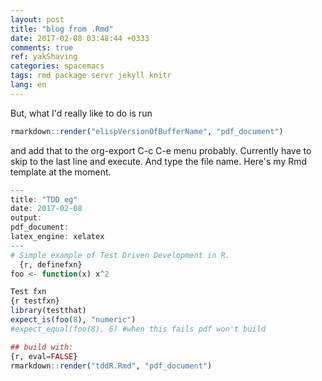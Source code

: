 ```yaml
---
layout: post
title: "blog from .Rmd"
date: 2017-02-08 03:48:44 +0333
comments: true
ref: yakShaving
categories: spacemacs
tags: rmd package servr jekyll knitr
lang: en
---
```

But, what I'd really like to do is 
run 
```r
rmarkdown::render("elispVersionOfBufferName", "pdf_document")
```
and add that to the org-export C-c C-e menu probably.
Currently have to skip to the last line and execute. 
And type the file name. 
Here's my Rmd template at the moment.

```r
---
title: "TDD eg"
date: 2017-02-08
output: 
pdf_document: 
latex_engine: xelatex
---
# Simple example of Test Driven Development in R.
  {r, definefxn}
foo <- function(x) x^2

Test fxn
{r testfxn}
library(testthat)
expect_is(foo(8), "numeric")
#expect_equal(foo(8), 6) #when this fails pdf won't build

## build with:
{r, eval=FALSE}
rmarkdown::render("tddR.Rmd", "pdf_document")

```

